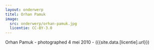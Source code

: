 ```yaml
---
layout: onderwerp
titel: Orhan Pamuk
image:
  src: onderwerp/orhan-pamuk.jpg
  licentie: CC-BY-3.0
---
```

Orhan Pamuk - photographed 4 mei 2010 - ({{site.data.[licentie].url}})
